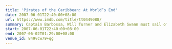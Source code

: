 ```yaml
---
title: 'Pirates of the Caribbean: At World’s End'
date: 2007-06-01T22:40:00+08:00
url: https://www.imdb.com/title/tt0449088/
summary: Captain Barbossa, Will Turner and Elizabeth Swann must sail off the edge of the map, navigate treachery and betrayal, find Jack Sparrow, and make their final alliances for one last decisive battle.
start: 2007-06-01T22:40:00+08:00
end: 2007-06-02T01:29:00+08:00
venue_id: 849vcw79+qg
---
```

